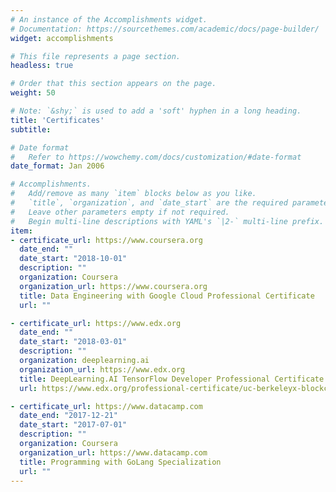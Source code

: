 ```yaml
---
# An instance of the Accomplishments widget.
# Documentation: https://sourcethemes.com/academic/docs/page-builder/
widget: accomplishments

# This file represents a page section.
headless: true

# Order that this section appears on the page.
weight: 50

# Note: `&shy;` is used to add a 'soft' hyphen in a long heading.
title: 'Certificates'
subtitle:

# Date format
#   Refer to https://wowchemy.com/docs/customization/#date-format
date_format: Jan 2006

# Accomplishments.
#   Add/remove as many `item` blocks below as you like.
#   `title`, `organization`, and `date_start` are the required parameters.
#   Leave other parameters empty if not required.
#   Begin multi-line descriptions with YAML's `|2-` multi-line prefix.
item:
- certificate_url: https://www.coursera.org
  date_end: ""
  date_start: "2018-10-01"
  description: ""
  organization: Coursera
  organization_url: https://www.coursera.org
  title: Data Engineering with Google Cloud Professional Certificate
  url: ""

- certificate_url: https://www.edx.org
  date_end: ""
  date_start: "2018-03-01"
  description: ""
  organization: deeplearning.ai
  organization_url: https://www.edx.org
  title: DeepLearning.AI TensorFlow Developer Professional Certificate
  url: https://www.edx.org/professional-certificate/uc-berkeleyx-blockchain-fundamentals

- certificate_url: https://www.datacamp.com
  date_end: "2017-12-21"
  date_start: "2017-07-01"
  description: ""
  organization: Coursera
  organization_url: https://www.datacamp.com
  title: Programming with GoLang Specialization
  url: ""
---
```

